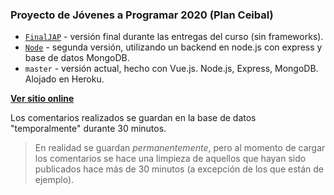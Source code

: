 ### Proyecto de Jóvenes a Programar 2020 (Plan Ceibal)

- [`FinalJAP`](https://github.com/thepante/ecommerce/tree/FinalJAP) - versión final durante las entregas del curso (sin frameworks).
- [`Node`](https://github.com/thepante/ecommerce/tree/Node) - segunda versión, utilizando un backend en node.js con express y base de datos MongoDB.
- `master` - versión actual, hecho con Vue.js. Node.js, Express, MongoDB. Alojado en Heroku.

[**Ver sitio online**](https://fpr-ecommerce.herokuapp.com)

Los comentarios realizados se guardan en la base de datos "temporalmente" durante 30 minutos.
> En realidad se guardan *permanentemente*, pero al momento de cargar los comentarios se hace una limpieza de aquellos que hayan sido publicados hace más de 30 minutos (a excepción de los que están de ejemplo).
